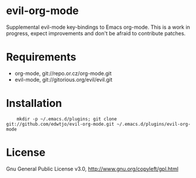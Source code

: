 evil-org-mode
=============

Supplemental evil-mode key-bindings to Emacs org-mode. This is a work in progress, expect improvements and don't be afraid to contribute patches.

Requirements
============

* org-mode, git://repo.or.cz/org-mode.git
* evil-mode, git://gitorious.org/evil/evil.git

Installation
============

        mkdir -p ~/.emacs.d/plugins; git clone git://github.com/edwtjo/evil-org-mode.git ~/.emacs.d/plugins/evil-org-mode

License
=======

Gnu General Public License v3.0, http://www.gnu.org/copyleft/gpl.html
